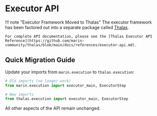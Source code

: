 # Executor API

!!! note "Executor Framework Moved to Thalas"
    The executor framework has been factored out into a separate package called [Thalas](https://github.com/marin-community/thalas).

    For complete API documentation, please see the [Thalas Executor API Reference](https://github.com/marin-community/thalas/blob/main/docs/references/executor-api.md).

## Quick Migration Guide

Update your imports from `marin.execution` to `thalas.execution`:

```python
# Old imports (no longer work)
from marin.execution import executor_main, ExecutorStep

# New imports
from thalas.execution import executor_main, ExecutorStep
```

All other aspects of the API remain unchanged.
